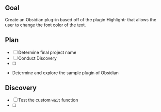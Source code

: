 ## Goal
Create an Obsidian plug-in based off of the plugin Highlightr that allows the  user to change the font color of the text.
## Plan
- [ ] Determine final project name
- [ ] Conduct Discovery
- [ ] 
- Determine and explore the sample plugin of Obsidian
## Discovery
- [ ] Test the custom `wait` function
- [ ] 
